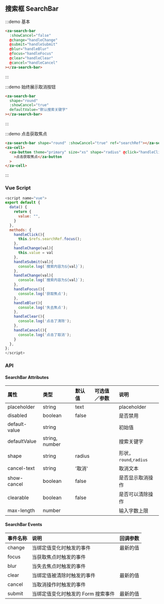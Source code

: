 ## 搜索框 SearchBar

:::demo 基本

```html
<za-search-bar
  :showCancel="false"
  @change="handleChange"
  @submit="handleSubmit"
  @blur="handleBlur"
  @focus="handleFocus"
  @clear="handleClear"
  @cancel="handleCancel"
></za-search-bar>
```

:::

:::demo 始终展示取消按钮

```html
<za-search-bar
  shape="round"
  :showCancel="true"
  defaultValue="默认搜索关键字"
></za-search-bar>
```

:::

:::demo 点击获取焦点

```html
<za-search-bar shape="round" :showCancel="true" ref="searchRef"></za-search-bar>
<za-cell>
  <za-button theme="primary" size="xs" shape="radius" @click="handleClick"
    >点击获取焦点</za-button
  >
</za-cell>
```

:::

### Vue Script

```javascript
<script name="vue">
export default {
  data() {
    return {
      value: "",
    }
  },
  methods: {
    handleClick(){
      this.$refs.searchRef.focus();
    },
    handleChange(val){
      this.value = val
    },
    handleSubmit(val){
      console.log(`搜索内容为${val}`);
    },
    handleChange(val){
      console.log(`搜索内容为${val}`);
    },
    handleFocus(){
      console.log('获取焦点');
    },
    handleBlur(){
      console.log('失去焦点');
    },
    handleClear(){
      console.log('点击了清除');
    },
    handleCancel(){
      console.log('点击了取消');
    }
  },
};
</script>
```

### API

#### SearchBar Attributes

| 属性          | 类型           | 默认值 | 可选值／参数 | 说明                   |
| :------------ | :------------- | :----- | :----------- | :--------------------- |
| placeholder   | string         | text   |              | placeholder            |
| disabled      | boolean        | false  |              | 是否禁用               |
| default-value | string         |        |              | 初始值                 |
| defaultValue         | string, number |        |              | 搜索关键字             |
| shape         | string         | radius |              | 形状，`round`,`radius` |
| cancel-text   | string         | '取消' |              | 取消文本               |
| show-cancel   | boolean        | false  |              | 是否显示取消操作       |
| clearable     | boolean        | false  |              | 是否可以清除操作       |
| max-length    | number         |        |              | 输入字数上限           |

#### SearchBar Events

| 事件名称 | 说明                               | 回调参数 |
| :------- | :--------------------------------- | :------- |
| change   | 当绑定值变化时触发的事件           | 最新的值 |
| focus    | 当获取焦点时触发的事件             |          |
| blur     | 当失去焦点时触发的事件             |          |
| clear    | 当绑定值被清除时触发的事件         | 最新的值 |
| cancel   | 当取消操作时触发的事件             |          |
| submit   | 当绑定值变化时触发的 Form 搜索事件 | 最新的值 |
